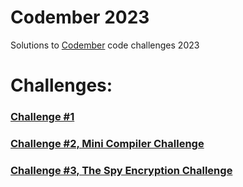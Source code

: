 # Codember 2023
Solutions to [Codember](https://codember.dev/) code challenges 2023

# Challenges:

### [Challenge #1](./challenge1/challenge.md)
### [Challenge #2, Mini Compiler Challenge](./challenge2/challenge.md)
### [Challenge #3, The Spy Encryption Challenge](./challenge3/challenge.md)